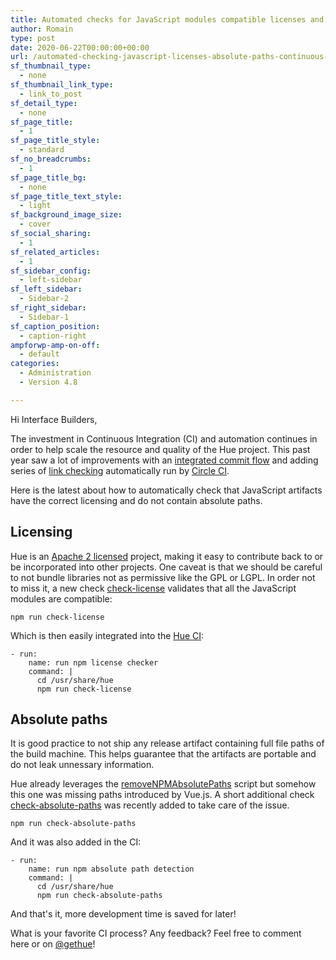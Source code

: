 ```yaml
---
title: Automated checks for JavaScript modules compatible licenses and non absolute paths with Continuous Integration
author: Romain
type: post
date: 2020-06-22T00:00:00+00:00
url: /automated-checking-javascript-licenses-absolute-paths-continuous-integration/
sf_thumbnail_type:
  - none
sf_thumbnail_link_type:
  - link_to_post
sf_detail_type:
  - none
sf_page_title:
  - 1
sf_page_title_style:
  - standard
sf_no_breadcrumbs:
  - 1
sf_page_title_bg:
  - none
sf_page_title_text_style:
  - light
sf_background_image_size:
  - cover
sf_social_sharing:
  - 1
sf_related_articles:
  - 1
sf_sidebar_config:
  - left-sidebar
sf_left_sidebar:
  - Sidebar-2
sf_right_sidebar:
  - Sidebar-1
sf_caption_position:
  - caption-right
ampforwp-amp-on-off:
  - default
categories:
  - Administration
  - Version 4.8

---
```


Hi Interface Builders,

The investment in Continuous Integration (CI) and automation continues in order to help scale the resource and quality of the Hue project. This past year saw a lot of improvements with an [integrated commit flow](https://gethue.com/improving-the-developer-productivity-with-some-continuous-integration/) and adding series of [link checking](https://gethue.com/checking-dead-links-automatically-continuous-integration/) automatically run by [Circle CI](https://circleci.com/gh/cloudera/hue).

Here is the latest about how to automatically check that JavaScript artifacts have the correct licensing and do not contain absolute paths.

## Licensing

Hue is an [Apache 2 licensed](https://www.apache.org/licenses/LICENSE-2.0) project, making it easy to contribute back to or be incorporated into other projects. One caveat is that we should be careful to not bundle libraries not as permissive like the GPL or LGPL. In order not to miss it, a new check [check-license](https://github.com/cloudera/hue/tree/master/tools/license) validates that all the JavaScript modules are compatible:

    npm run check-license

Which is then easily integrated into the [Hue CI](https://github.com/cloudera/hue/blob/master/.circleci/config.yml#L124):

    - run:
        name: run npm license checker
        command: |
          cd /usr/share/hue
          npm run check-license

## Absolute paths

It is good practice to not ship any release artifact containing full file paths of the build machine. This helps guarantee that the artifacts are portable and do not leak unnessary information.

Hue already leverages the [removeNPMAbsolutePaths](https://github.com/juanjoDiaz/removeNPMAbsolutePaths) script but somehow this one was missing paths introduced by Vue.js. A short additional check [check-absolute-paths](https://github.com/cloudera/hue/tree/master/tools/detect-absolute-paths) was recently added to take care of the issue.

    npm run check-absolute-paths

And it was also added in the CI:

    - run:
        name: run npm absolute path detection
        command: |
          cd /usr/share/hue
          npm run check-absolute-paths

And that's it, more development time is saved for later!

What is your favorite CI process? Any feedback? Feel free to comment here or on [@gethue](https://twitter.com/gethue)!
